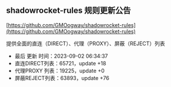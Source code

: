 ## shadowrocket-rules 规则更新公告

[https://github.com/GMOogway/shadowrocket-rules](https://github.com/GMOogway/shadowrocket-rules)

提供全面的直连（DIRECT）、代理（PROXY）、屏蔽（REJECT）列表
- 最后 更新 时间：2023-09-02 06:34:37
- 直连DIRECT列表：65721，update +18
- 代理PROXY 列表：19225，update +0
- 屏蔽REJECT列表：63893，update +76